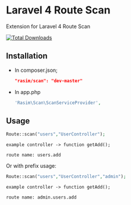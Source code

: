  Laravel 4 Route Scan
==================

Extension for Laravel 4 Route Scan


[![Total Downloads](https://poser.pugx.org/rasim/scan/downloads.svg)](https://packagist.org/packages/rasim/scan) 


Installation
----

* In composer.json;

    ```json
    "rasim/scan": "dev-master"
    ```
    
* In app.php

    ```php
    'Rasim\Scan\ScanServiceProvider',
    ```
    
    

Usage
----
```php
Route::scan("users","UserController");
```

```shell
example controller -> function getAdd();
```

```shell
route name: users.add
```

Or with prefix usage:

```php
Route::scan("users","UserController","admin");
```

```shell
example controller -> function getAdd();
```

```shell
route name: admin.users.add
```
